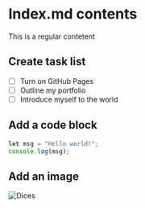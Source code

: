 # Index.md contents

This is a regular contetent

## Create task list
- [ ] Turn on GitHub Pages
- [ ] Outline my portfolio
- [ ] Introduce myself to the world

## Add a code block
``` javascript
let msg = "Hello world!";
console.log(msg);
```

## Add an image
![Dices](https://cdn.pixabay.com/photo/2016/07/07/16/46/dice-1502706_1280.jpg)
